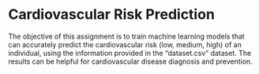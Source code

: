 # Cardiovascular Risk Prediction
The objective of this assignment is to train machine learning models that can accurately predict
the cardiovascular risk (low, medium, high) of an individual, using the information provided in
the “dataset.csv” dataset. The results can be helpful for cardiovascular disease diagnosis and
prevention.
